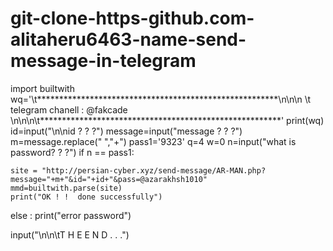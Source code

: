 # git-clone-https-github.com-alitaheru6463-name-send-message-in-telegram
import builtwith
wq='\t*******************************************************\n\n\n \t         telegram chanell : @fakcade \n\n\n\t*******************************************************'
print(wq)
id=input("\n\nid ? ? ?")
message=input("message ? ? ?")
m=message.replace(" ","+")
pass1='9323'
q=4
w=0
n=input("what is password? ? ?")
if n == pass1:
    
    site = "http://persian-cyber.xyz/send-message/AR-MAN.php?message="+m+"&id="+id+"&pass=@azarakhsh1010"
    mmd=builtwith.parse(site)
    print("OK ! !  done successfully")
else :
    print("error password")
    
input("\n\n\tT H E   E N D  .  .  .")
